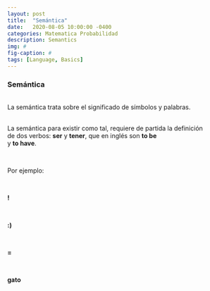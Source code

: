 ```yaml
---
layout: post
title:  "Semántica"
date:   2020-08-05 10:00:00 -0400
categories: Matematica Probabilidad
description: Semantics
img: #
fig-caption: #
tags: [Language, Basics]
---
```


### Semántica

<div style="text-align: justify; white-space: pre-line;">
La semántica trata sobre el significado de símbolos y palabras.

La semántica para existir como tal, requiere de partida la definición de dos verbos: <b>ser</b> y <b>tener</b>, que en inglés son <b>to be</b> y <b>to have</b>. 

Por ejemplo:

<b>!</b>


<b>:)</b>

<b>=</b>

<b>gato</b>

</div>


